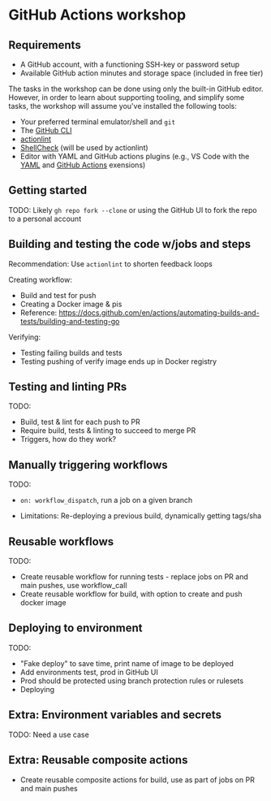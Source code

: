 # GitHub Actions workshop

## Requirements

* A GitHub account, with a functioning SSH-key or password setup
* Available GitHub action minutes and storage space (included in free tier)

The tasks in the workshop can be done using only the built-in GitHub editor. However, in order to learn about supporting tooling, and simplify some tasks, the workshop will assume you've installed the following tools:

* Your preferred terminal emulator/shell and `git`
* The [GitHub CLI](https://github.com/cli/cli#installation)
* [actionlint](https://github.com/rhysd/actionlint/blob/main/docs/install.md)
* [ShellCheck](https://github.com/koalaman/shellcheck?tab=readme-ov-file#installing) (will be used by actionlint)
* Editor with YAML and GitHub actions plugins (e.g., VS Code with the [YAML](https://marketplace.visualstudio.com/items?itemName=redhat.vscode-yaml) and [GitHub Actions](https://marketplace.visualstudio.com/items?itemName=github.vscode-github-actions) exensions)


## Getting started

TODO: Likely `gh repo fork --clone` or using the GitHub UI to fork the repo to a personal account

## Building and testing the code w/jobs and steps

Recommendation: Use `actionlint` to shorten feedback loops

Creating workflow:
* Build and test for push
* Creating a Docker image & pis
* Reference: https://docs.github.com/en/actions/automating-builds-and-tests/building-and-testing-go

Verifying:
* Testing failing builds and tests
* Testing pushing of verify image ends up in Docker registry

## Testing and linting PRs

TODO:
* Build, test & lint for each push to PR
* Require build, tests & linting to succeed to merge PR
* Triggers, how do they work?

## Manually triggering workflows

TODO:
* `on: workflow_dispatch`, run a job on a given branch

* Limitations: Re-deploying a previous build, dynamically getting tags/sha

## Reusable workflows

TODO:
* Create reusable workflow for running tests - replace jobs on PR and main pushes, use workflow_call
* Create reusable workflow for build, with option to create and push docker image

## Deploying to environment

TODO:
* "Fake deploy" to save time, print name of image to be deployed
* Add environments test, prod in GitHub UI
* Prod should be protected using branch protection rules or rulesets
* Deploying

## Extra: Environment variables and secrets

TODO: Need a use case

## Extra: Reusable composite actions

* Create reusable composite actions for build, use as part of jobs on PR and main pushes



